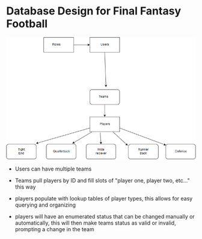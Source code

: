# Database Design for Final Fantasy Football

![Screen Design](images/DatabaseDesign.png)

* Users can have multiple teams

* Teams pull players by ID and fill slots of "player one, player two, etc..." this way

* players populate with lookup tables of player types, this allows for easy querying and organizing

* players will have an enumerated status that can be changed manually or automatically, this will 
then make teams status as valid or invalid, prompting a change in the team

